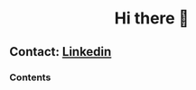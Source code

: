 <h1 align="center">Hi there 👋</h1>

## Contact: [Linkedin](https://www.linkedin.com/in/giuseppe-ferrara-link/)

<h3>Contents</h3>




